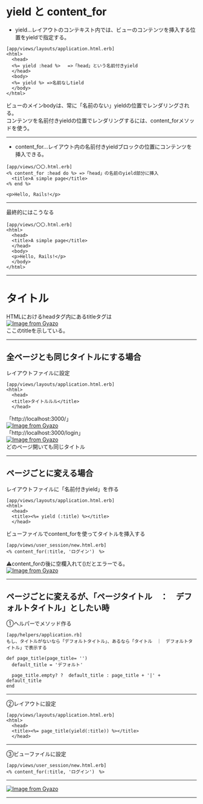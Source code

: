 # yield と content_for
- yield...レイアウトのコンテキスト内では、ビューのコンテンツを挿入する位置をyieldで指定する。    
~~~
[app/views/layouts/application.html.erb]
<html>
  <head>
  <%= yield :head %>　 =>「head」という名前付きyield
  </head>
  <body>
  <%= yield %> =>名前なしtield
  </body>
</html>
~~~
ビューのメインbodyは、常に「名前のない」yieldの位置でレンダリングされる。    
コンテンツを名前付きyieldの位置でレンダリングするには、content_forメソッドを使う。
***

- content_for...レイアウト内の名前付きyieldブロックの位置にコンテンツを挿入できる。
~~~
[app/views/〇〇.html.erb]
<% content_for :head do %> =>「head」の名前のyield部分に挿入
  <title>A simple page</title>
<% end %>

<p>Hello, Rails!</p>
~~~
***

最終的にはこうなる
~~~
[app/views/〇〇.html.erb]
<html>
  <head>
  <title>A simple page</title>
  </head>
  <body>
  <p>Hello, Rails!</p>
  </body>
</html>
~~~
***

# タイトル
HTMLにおけるheadタグ内にあるtitleタグは    
[![Image from Gyazo](https://i.gyazo.com/06c43fde3b2ea6d8ca04be9bfdd476cd.png)](https://gyazo.com/06c43fde3b2ea6d8ca04be9bfdd476cd)        
ここのtitleを示している。
***

## 全ページとも同じタイトルにする場合
レイアウトファイルに設定
~~~
[app/views/layouts/application.html.erb]
<html>
  <head>
  <title>タイトルルル</title>
  </head>
~~~
「http://localhost:3000/」    
[![Image from Gyazo](https://i.gyazo.com/c8e82a66f5c7753d2742c0a447b6bc04.png)](https://gyazo.com/c8e82a66f5c7753d2742c0a447b6bc04)    
「http://localhost:3000/login」        
[![Image from Gyazo](https://i.gyazo.com/ea8edd2823d1f36916394dac0040b64e.png)](https://gyazo.com/ea8edd2823d1f36916394dac0040b64e)    
どのページ開いても同じタイトル
***

## ページごとに変える場合
レイアウトファイルに「名前付きyield」を作る
~~~
[app/views/layouts/application.html.erb]
<html>
  <head>
  <title><%= yield (:title) %></title>
  </head>
~~~
ビューファイルでcontent_forを使ってタイトルを挿入する
~~~
[app/views/user_session/new.html.erb]
<% content_for(:title, 'ログイン')　%>
~~~
⚠️content_forの後に空欄入れて()だとエラーでる。    
[![Image from Gyazo](https://i.gyazo.com/b8e49fb3dd60dad0645a7d25734430ae.png)](https://gyazo.com/b8e49fb3dd60dad0645a7d25734430ae)
***

## ページごとに変えるが、「ページタイトル　：　デフォルトタイトル」としたい時
①ヘルパーでメソッド作る    
~~~
[app/helpers/application.rb]
もし、タイトルがないなら「デフォルトタイトル」、あるなら「タイトル　｜　デフォルトタイトル」で表示する

def page_title(page_title= '')
  default_title = 'デフォルト'

  page_title.empty? ?  default_title : page_title + '|' + default_title
end
~~~
***

②レイアウトに設定
~~~
[app/views/layouts/application.html.erb]
<html>
  <head>
  <title><%= page_title(yield(:title)) %></title>
  </head>
~~~
***

③ビューファイルに設定
~~~
[app/views/user_session/new.html.erb]
<% content_for(:title, 'ログイン')　%>
~~~
***

[![Image from Gyazo](https://i.gyazo.com/9f0558b126b9db39b3b4e7c36c949e8b.png)](https://gyazo.com/9f0558b126b9db39b3b4e7c36c949e8b)
***
